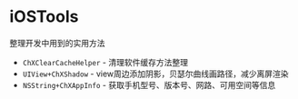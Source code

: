 # iOSTools

整理开发中用到的实用方法

>
* `ChXClearCacheHelper` -  清理软件缓存方法整理
* `UIView+ChXShadow`    - view周边添加阴影，贝瑟尔曲线画路径，减少离屏渲染
* `NSString+ChXAppInfo` - 获取手机型号、版本号、网路、可用空间等信息

